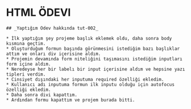 # HTML ÖDEVI 
    ## _Yaptığım Ödev hakkında tut-002_

    * İlk yaptığım şey projeme başlık eklemek oldu, daha sonra body kısmına geçtim.
    * Oluşturduğum formun başında görünmesini istediğim bazı başlıklar attım ve onları div içerisine aldım.
    * Projemin devamında form niteliğini taşımasını istediğim inputları form içine aldım.
    * Neredeyse her bir labelı bir input içerisine aldım ve hepsine yazı tipleri verdim.
    * Cinsiyet dışındaki her inputuma required özelliği ekledim.
    * Kullanıcı adı inputuma formun ilk inputu olduğu için autofocus özelliği ekledim.
    * Daha sonra divi kapattım.
    * Ardından formu kapattım ve projem burada bitti.
